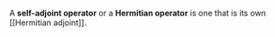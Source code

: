A **self-adjoint operator** or a **Hermitian operator** is one that is its own [[Hermitian adjoint]].